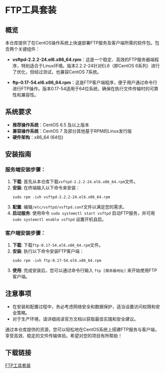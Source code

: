 # FTP工具套装

## 概览

本仓库提供了在CentOS操作系统上快速部署FTP服务及客户端所需的软件包。包含两个关键组件：

- **vsftpd-2.2.2-24.el6.x86_64.rpm**：这是一个稳定、高效的FTP服务器端程序，特别适合于Linux环境。版本2.2.2-24针对EL6（即CentOS 6系列）进行了优化，但经过测试，也兼容CentOS 7系统。

- **ftp-0.17-54.el6.x86_64.rpm**：这是FTP客户端程序，便于用户通过命令行进行FTP操作。版本0.17-54适用于64位系统，确保在执行文件传输时的可靠性和兼容性。

## 系统要求

- **推荐操作系统**：CentOS 6.5 及以上版本
- **兼容操作系统**：CentOS 7 及部分其他基于RPM的Linux发行版
- **硬件架构**：x86_64 (64位)

## 安装指南

### 服务端安装步骤：

1. **下载**: 首先从本仓库下载`vsftpd-2.2.2-24.el6.x86_64.rpm`文件。
2. **安装**: 在终端输入以下命令来安装：
   ```
   sudo rpm -ivh vsftpd-2.2.2-24.el6.x86_64.rpm
   ```
3. **配置**: 编辑`/etc/vsftpd/vsftpd.conf`文件以满足您的需求。
4. **启动服务**: 使用命令 `sudo systemctl start vsftpd` 启动FTP服务，并可用 `sudo systemctl enable vsftpd` 设置开机自启。

### 客户端安装步骤：

1. **下载**: 下载`ftp-0.17-54.el6.x86_64.rpm`文件。
2. **安装**: 执行以下命令安装FTP客户端：
   ```
   sudo rpm -ivh ftp-0.17-54.el6.x86_64.rpm
   ```
3. **使用**: 完成安装后，您可以通过命令行输入 `ftp [服务器地址]` 来开始使用FTP客户端。

## 注意事项

- 在安装和配置过程中，务必考虑网络安全和数据保护，适当设置访问权限和安全策略。
- 对于生产环境，请详细阅读官方文档以获取最佳实践和安全建议。

通过本仓库提供的资源，您可以轻松地在CentOS系统上搭建FTP服务与客户端，享受高效、稳定的文件传输体验。希望对您的项目有所帮助！

## 下载链接

[FTP工具套装](https://pan.quark.cn/s/be5060f1f6d1)
